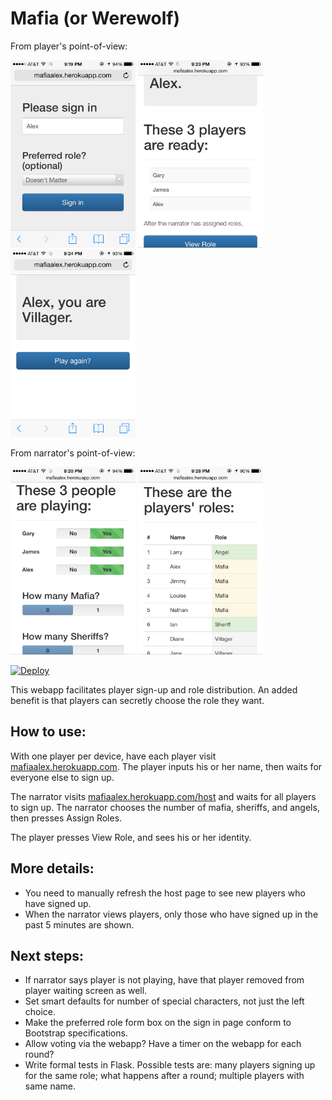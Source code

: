 # Mafia (or Werewolf)

From player's point-of-view:

<img src="https://raw.githubusercontent.com/aok1425/mafia-werewolf/master/static/images/user-1.png" width="200">
<img src="https://raw.githubusercontent.com/aok1425/mafia-werewolf/master/static/images/user-2.png" width="200">
<img src="https://raw.githubusercontent.com/aok1425/mafia-werewolf/master/static/images/user-3.png" width="200">

From narrator's point-of-view:

<img src="https://raw.githubusercontent.com/aok1425/mafia-werewolf/master/static/images/host-1.png" width="200">
<img src="https://raw.githubusercontent.com/aok1425/mafia-werewolf/master/static/images/host-2.png" width="200">

[![Deploy](https://www.herokucdn.com/deploy/button.png)](https://heroku.com/deploy?template=https://github.com/aok1425/mafia-werewolf)

This webapp facilitates player sign-up and role distribution. An added benefit is that players can secretly choose the role they want.

## How to use:
With one player per device, have each player visit [mafiaalex.herokuapp.com](http://mafiaalex.herokuapp.com). The player inputs his or her name, then waits for everyone else to sign up. 

The narrator visits [mafiaalex.herokuapp.com/host](http://mafiaalex.herokuapp.com/host) and waits for all players to sign up. The narrator chooses the number of mafia, sheriffs, and angels, then presses Assign Roles.

The player presses View Role, and sees his or her identity.

## More details:

* You need to manually refresh the host page to see new players who have signed up.
* When the narrator views players, only those who have signed up in the past 5 minutes are shown.

## Next steps:
* If narrator says player is not playing, have that player removed from player waiting screen as well.
* Set smart defaults for number of special characters, not just the left choice.
* Make the preferred role form box on the sign in page conform to Bootstrap specifications.
* Allow voting via the webapp? Have a timer on the webapp for each round?
* Write formal tests in Flask. Possible tests are: many players signing up for the same role; what happens after a round; multiple players with same name.